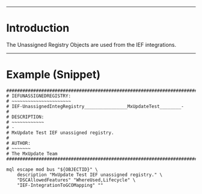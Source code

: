 


---


# Introduction #

The Unassigned Registry Objects are used from the IEF integrations.


---


# Example (Snippet) #
```
################################################################################
# IEFUNASSIGNEDREGISTRY:
# ~~~~~~~~~~~~~~~~~~~~~~
# IEF-UnassignedIntegRegistry________________MxUpdateTest________-
#
# DESCRIPTION:
# ~~~~~~~~~~~~
# -
# MxUpdate Test IEF unassigned registry.
#
# AUTHOR:
# ~~~~~~~
# The MxUpdate Team
################################################################################

mql escape mod bus "${OBJECTID}" \
    description "MxUpdate Test IEF unassigned registry." \
    "DSCAllowedFeatures" "WhereUsed,Lifecycle" \
    "IEF-IntegrationToGCOMapping" ""
```